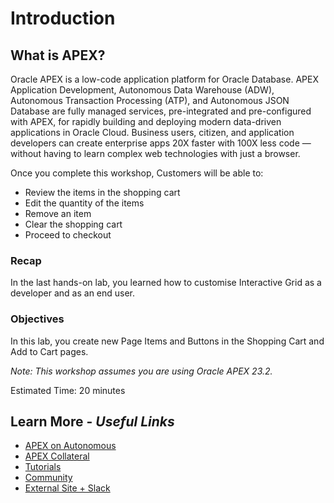 # Introduction

## **What is APEX?**
Oracle APEX is a low-code application platform for Oracle Database. APEX Application Development, Autonomous Data Warehouse (ADW), Autonomous Transaction Processing (ATP), and Autonomous JSON Database are fully managed services, pre-integrated and pre-configured with APEX, for rapidly building and deploying modern data-driven applications in Oracle Cloud. Business users, citizen, and application developers can create enterprise apps 20X faster with 100X less code — without having to learn complex web technologies with just a browser.

Once you complete this workshop, Customers will be able to:
- Review the items in the shopping cart
- Edit the quantity of the items
- Remove an item
- Clear the shopping cart
- Proceed to checkout


### Recap
In the last hands-on lab, you learned how to customise Interactive Grid as a developer and as an end user.

### Objectives
In this lab, you create new Page Items and Buttons in the Shopping Cart and Add to Cart pages.


*Note: This workshop assumes you are using Oracle APEX 23.2.*

Estimated Time: 20 minutes

## Learn More - *Useful Links*

- [APEX on Autonomous](https://apex.oracle.com/autonomous)
- [APEX Collateral](https://www.oracle.com/database/technologies/appdev/apex/collateral.html)
- [Tutorials](https://apex.oracle.com/en/learn/tutorials)
- [Community](https://apex.oracle.com/community)
- [External Site + Slack](http://apex.world)
